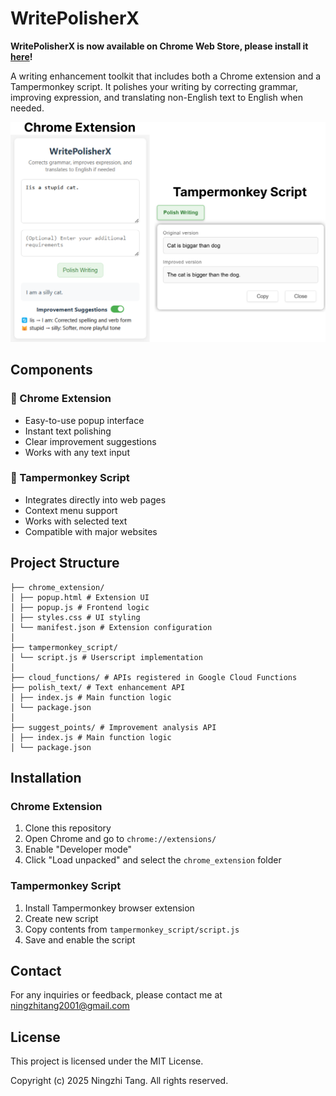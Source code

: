 # WritePolisherX

**WritePolisherX is now available on Chrome Web Store, please install it [here](https://chromewebstore.google.com/detail/writepolisherx/haiifhaflekkcbgoelihpacfbbeeolbd)!**

A writing enhancement toolkit that includes both a Chrome extension and a Tampermonkey script. It polishes your writing by correcting grammar, improving expression, and translating non-English text to English when needed.

<div align="center">
    <img src="static/combination.png" style="max-width: 100%; width: 650px;" alt="WritePolisherX Screenshot">
</div>

## Components

### 🎯 Chrome Extension
- Easy-to-use popup interface
- Instant text polishing
- Clear improvement suggestions
- Works with any text input

### 📝 Tampermonkey Script
- Integrates directly into web pages
- Context menu support
- Works with selected text
- Compatible with major websites

## Project Structure

```
├── chrome_extension/
│ ├── popup.html # Extension UI
│ ├── popup.js # Frontend logic
│ ├── styles.css # UI styling
│ └── manifest.json # Extension configuration
│
├── tampermonkey_script/
│ └── script.js # Userscript implementation
│
├── cloud_functions/ # APIs registered in Google Cloud Functions
├── polish_text/ # Text enhancement API
│ ├── index.js # Main function logic
│ └── package.json
│
├── suggest_points/ # Improvement analysis API
│ ├── index.js # Main function logic
│ └── package.json
```

## Installation

### Chrome Extension
1. Clone this repository
2. Open Chrome and go to `chrome://extensions/`
3. Enable "Developer mode"
4. Click "Load unpacked" and select the `chrome_extension` folder

### Tampermonkey Script
1. Install Tampermonkey browser extension
2. Create new script
3. Copy contents from `tampermonkey_script/script.js`
4. Save and enable the script

## Contact

For any inquiries or feedback, please contact me at [ningzhitang2001@gmail.com](mailto:ningzhitang2001@gmail.com)

## License

This project is licensed under the MIT License. 

Copyright (c) 2025 Ningzhi Tang. All rights reserved.
